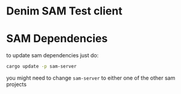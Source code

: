 # Denim SAM Test client

# SAM Dependencies

to update sam dependencies just do:

```sh
cargo update -p sam-server
```

you might need to change `sam-server` to either one of the other sam projects
